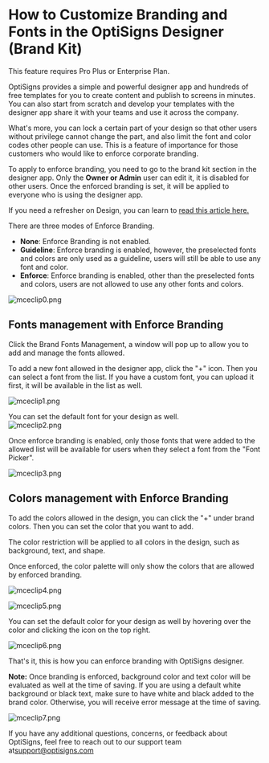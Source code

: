 # How to Customize Branding and Fonts in the OptiSigns Designer (Brand Kit)

This feature requires Pro Plus or Enterprise Plan.

OptiSigns provides a simple and powerful designer app and hundreds of free templates for you to create content and publish to screens in minutes. You can also start from scratch and develop your templates with the designer app share it with your teams and use it across the company.

What's more, you can lock a certain part of your design so that other users without privilege cannot change the part, and also limit the font and color codes other people can use. This is a feature of importance for those customers who would like to enforce corporate branding.

To apply to enforce branding, you need to go to the brand kit section in the designer app. Only the **Owner or Admin** user can edit it, it is disabled for other users. Once the enforced branding is set, it will be applied to everyone who is using the designer app.

If you need a refresher on Design, you can learn to [read this article here.](https://support.optisigns.com/hc/en-us/articles/4404151402899-How-to-use-OptiSigns-Template-Designer-tool-to-make-your-Digital-Signs-in-minutes)

There are three modes of Enforce Branding.

* **None**: Enforce Branding is not enabled.
* **Guideline**: Enforce branding is enabled, however, the preselected fonts and colors are only used as a guideline, users will still be able to use any font and color.
* **Enforce**: Enforce branding is enabled, other than the preselected fonts and colors, users are not allowed to use any other fonts and colors.

![mceclip0.png](https://support.optisigns.com/hc/article_attachments/10516259185043)

## **Fonts management with Enforce Branding**

Click the Brand Fonts Management, a window will pop up to allow you to add and manage the fonts allowed.

To add a new font allowed in the designer app, click the "+" icon. Then you can select a font from the list. If you have a custom font, you can upload it first, it will be available in the list as well.

![mceclip1.png](https://support.optisigns.com/hc/article_attachments/10516554662035)

You can set the default font for your design as well.  
![mceclip2.png](https://support.optisigns.com/hc/article_attachments/10516584770835)

Once enforce branding is enabled, only those fonts that were added to the allowed list will be available for users when they select a font from the "Font Picker".

![mceclip3.png](https://support.optisigns.com/hc/article_attachments/10516675002771)

## **Colors management with Enforce Branding**

To add the colors allowed in the design, you can click the "+" under brand colors. Then you can set the color that you want to add.

The color restriction will be applied to all colors in the design, such as background, text, and shape.

Once enforced, the color palette will only show the colors that are allowed by enforced branding.

![mceclip4.png](https://support.optisigns.com/hc/article_attachments/10516902189331)

![mceclip5.png](https://support.optisigns.com/hc/article_attachments/10516905585683)

You can set the default color for your design as well by hovering over the color and clicking the icon on the top right.

![mceclip6.png](https://support.optisigns.com/hc/article_attachments/10516921670419)

That's it, this is how you can enforce branding with OptiSigns designer.

**Note:** Once branding is enforced, background color and text color will be evaluated as well at the time of saving. If you are using a default white background or black text, make sure to have white and black added to the brand color. Otherwise, you will receive error message at the time of saving.

![mceclip7.png](https://support.optisigns.com/hc/article_attachments/10516996497939)

If you have any additional questions, concerns, or feedback about OptiSigns, feel free to reach out to our support team at[support@optisigns.com](mailto:support@optisigns.com)